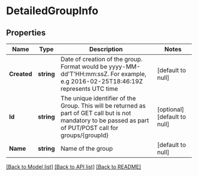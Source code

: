 # DetailedGroupInfo

## Properties
Name | Type | Description | Notes
------------ | ------------- | ------------- | -------------
**Created** | **string** | Date of creation of the group. Format would be yyyy-MM-dd&#39;T&#39;HH:mm:ssZ. For example, e.g 2016-02-25T18:46:19Z represents UTC time | [default to null]
**Id** | **string** | The unique identifier of the Group. This will be returned as part of GET call but is not mandatory to be passed as part of PUT/POST call for groups/{groupId} | [optional] [default to null]
**Name** | **string** | Name of the group | [default to null]

[[Back to Model list]](../README.md#documentation-for-models) [[Back to API list]](../README.md#documentation-for-api-endpoints) [[Back to README]](../README.md)


